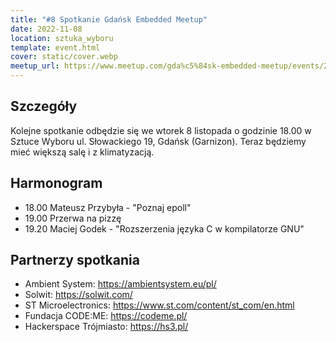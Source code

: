 ```yaml
---
title: "#8 Spotkanie Gdańsk Embedded Meetup"
date: 2022-11-08
location: sztuka_wyboru
template: event.html
cover: static/cover.webp
meetup_url: https://www.meetup.com/gda%c5%84sk-embedded-meetup/events/289271965/
---
```

## Szczegóły
Kolejne spotkanie odbędzie się we wtorek 8 listopada o godzinie 18.00 w Sztuce Wyboru ul. Słowackiego 19, Gdańsk (Garnizon). Teraz będziemy mieć większą salę i z klimatyzacją.

## Harmonogram
- 18.00 Mateusz Przybyła - "Poznaj epoll"
- 19.00 Przerwa na pizzę
- 19.20 Maciej Godek - "Rozszerzenia języka C w kompilatorze GNU"

## Partnerzy spotkania
- Ambient System: https://ambientsystem.eu/pl/
- Solwit: https://solwit.com/
- ST Microelectronics: https://www.st.com/content/st_com/en.html
- Fundacja CODE:ME: https://codeme.pl/
- Hackerspace Trójmiasto: https://hs3.pl/
